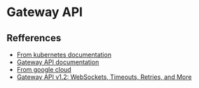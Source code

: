 # Gateway API

## Refferences
- [From kubernetes documentation](https://kubernetes.io/docs/concepts/services-networking/gateway/)
- [Gateway API documentation](https://gateway-api.sigs.k8s.io/)
- [From google cloud](https://cloud.google.com/kubernetes-engine/docs/concepts/gateway-api)
- [Gateway API v1.2: WebSockets, Timeouts, Retries, and More](https://kubernetes.io/blog/2024/11/21/gateway-api-v1-2/)